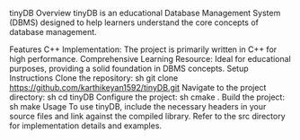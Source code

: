 tinyDB
Overview
tinyDB is an educational Database Management System (DBMS) designed to help learners understand the core concepts of database management.

Features
C++ Implementation: The project is primarily written in C++ for high performance.
Comprehensive Learning Resource: Ideal for educational purposes, providing a solid foundation in DBMS concepts.
Setup Instructions
Clone the repository:
sh
git clone https://github.com/karthikeyan1592/tinyDB.git
Navigate to the project directory:
sh
cd tinyDB
Configure the project:
sh
cmake .
Build the project:
sh
make
Usage
To use tinyDB, include the necessary headers in your source files and link against the compiled library. Refer to the src directory for implementation details and examples.
